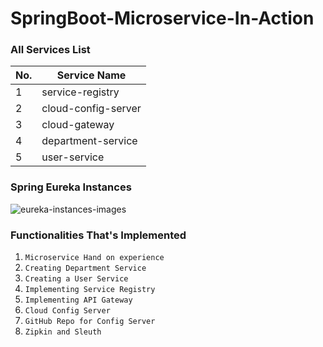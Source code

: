 # SpringBoot-Microservice-In-Action

### All Services List

| No. | Service Name |
| --- | --------- |
|1|service-registry|
|2|cloud-config-server|
|3|cloud-gateway|
|4|department-service|
|5|user-service|

### Spring Eureka Instances

![eureka-instances-images](https://github.com/CodeMechanix/SpringBoot-Microservice-In-Action/blob/main/images/img.png)


### Functionalities That's Implemented

1. `Microservice Hand on experience`
2. `Creating Department Service`
3. `Creating a User Service`
4. `Implementing Service Registry`
5. `Implementing API Gateway`
6. `Cloud Config Server`
7. `GitHub Repo for Config Server`
8. `Zipkin and Sleuth`
